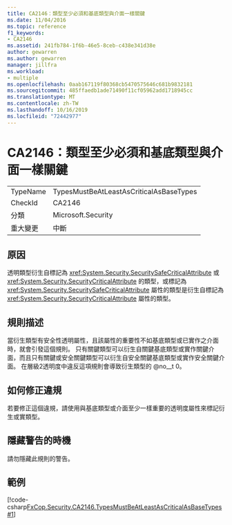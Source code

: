 ```yaml
---
title: CA2146：類型至少必須和基底類型與介面一樣關鍵
ms.date: 11/04/2016
ms.topic: reference
f1_keywords:
- CA2146
ms.assetid: 241fb784-1f6b-46e5-8ceb-c438e341d38e
author: gewarren
ms.author: gewarren
manager: jillfra
ms.workload:
- multiple
ms.openlocfilehash: 0aab167119f80368cb5470575646c681b9832181
ms.sourcegitcommit: 485ffaedb1ade71490f11cf05962add1718945cc
ms.translationtype: MT
ms.contentlocale: zh-TW
ms.lasthandoff: 10/16/2019
ms.locfileid: "72442977"
---
```

# <a name="ca2146-types-must-be-at-least-as-critical-as-their-base-types-and-interfaces"></a>CA2146：類型至少必須和基底類型與介面一樣關鍵

|||
|-|-|
|TypeName|TypesMustBeAtLeastAsCriticalAsBaseTypes|
|CheckId|CA2146|
|分類|Microsoft.Security|
|重大變更|中斷|

## <a name="cause"></a>原因
透明類型衍生自標記為 <xref:System.Security.SecuritySafeCriticalAttribute> 或 <xref:System.Security.SecurityCriticalAttribute> 的類型，或標記為 <xref:System.Security.SecuritySafeCriticalAttribute> 屬性的類型是衍生自標記為 <xref:System.Security.SecurityCriticalAttribute> 屬性的類型。

## <a name="rule-description"></a>規則描述
當衍生類型有安全性透明屬性，且該屬性的重要性不如基底類型或已實作之介面時，就會引發這個規則。 只有關鍵類型可以衍生自關鍵基底類型或實作關鍵介面，而且只有關鍵或安全關鍵類型可以衍生自安全關鍵基底類型或實作安全關鍵介面。 在層級2透明度中違反這項規則會導致衍生類型的 @no__t 0。

## <a name="how-to-fix-violations"></a>如何修正違規
若要修正這個違規，請使用與基底類型或介面至少一樣重要的透明度屬性來標記衍生或實類型。

## <a name="when-to-suppress-warnings"></a>隱藏警告的時機
請勿隱藏此規則的警告。

## <a name="example"></a>範例
[!code-csharp[FxCop.Security.CA2146.TypesMustBeAtLeastAsCriticalAsBaseTypes#1](../code-quality/codesnippet/CSharp/ca2146-types-must-be-at-least-as-critical-as-their-base-types-and-interfaces_1.cs)]
